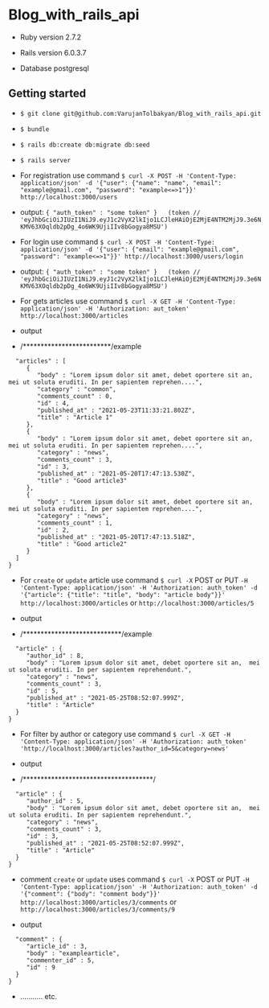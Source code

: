 # Blog_with_rails_api

* Ruby version 2.7.2

* Rails version 6.0.3.7

* Database postgresql

 

## Getting started

* `$ git clone git@github.com:VarujanTolbakyan/Blog_with_rails_api.git`

 
* `$ bundle`


* `$ rails db:create db:migrate db:seed`

* `$ rails server`

* For registration use command `$ curl -X POST -H 'Content-Type: application/json' -d '{"user": {"name": "name", "email": "example@gmail.com", "password": "example<=>1"}}' http://localhost:3000/users`

* output:
   `{ "auth_token" : "some token" }   (token // 'eyJhbGciOiJIUzI1NiJ9.eyJ1c2VyX2lkIjo1LCJleHAiOjE2MjE4NTM2MjJ9.3e6NKMV63XOqldb2pDg_4o6WK9UjiIIv8bGogya8MSU')`
   


* For login use command `$ curl -X POST -H 'Content-Type: application/json' -d '{"user": {"email": "example@gmail.com", "password": "example<=>1"}}' http://localhost:3000/users/login`

* output:
  `{ "auth_token" : "some token" }   (token // 'eyJhbGciOiJIUzI1NiJ9.eyJ1c2VyX2lkIjo1LCJleHAiOjE2MjE4NTM2MjJ9.3e6NKMV63XOqldb2pDg_4o6WK9UjiIIv8bGogya8MSU')`
  
* For gets articles use command `$ curl -X GET -H 'Content-Type: application/json' -H 'Authorization: aut_token' http://localhost:3000/articles`

* output
 
* /*************************/example

 ```{
   "articles" : [
      {
         "body" : "Lorem ipsum dolor sit amet, debet oportere sit an,  mei ut soluta eruditi. In per sapientem reprehen....",
         "category" : "common",
         "comments_count" : 0,
         "id" : 4,
         "published_at" : "2021-05-23T11:33:21.802Z",
         "title" : "Article 1"
      },
      {
         "body" : "Lorem ipsum dolor sit amet, debet oportere sit an,  mei ut soluta eruditi. In per sapientem reprehen....",
         "category" : "news",
         "comments_count" : 3,
         "id" : 3,
         "published_at" : "2021-05-20T17:47:13.530Z",
         "title" : "Good article3"
      },
      {
         "body" : "Lorem ipsum dolor sit amet, debet oportere sit an,  mei ut soluta eruditi. In per sapientem reprehen....",
         "category" : "news",
         "comments_count" : 1,
         "id" : 2,
         "published_at" : "2021-05-20T17:47:13.518Z",
         "title" : "Good article2"
      }
   ]
}
```

* For `create` or `update` article use command `$ curl -X` POST or PUT `-H 'Content-Type: application/json' -H 'Authorization: auth_token' -d '{"article": {"title": "title", "body": "article body"}}' http://localhost:3000/articles` or `http://localhost:3000/articles/5`

* output 

* /****************************/example

 ```{
   "article" : {
      "author_id" : 8,
      "body" : "Lorem ipsum dolor sit amet, debet oportere sit an,  mei ut soluta eruditi. In per sapientem reprehendunt.",
      "category" : "news",
      "comments_count" : 3,
      "id" : 5,
      "published_at" : "2021-05-25T08:52:07.999Z",
      "title" : "Article"
   }
}
```
* For filter by author or category use command `$ curl -X GET -H 'Content-Type: application/json' -H 'Authorization: auth_token' 'http://localhost:3000/articles?author_id=5&category=news'`

* output

* /*************************************/

 ```{
   "article" : {
      "author_id" : 5,
      "body" : "Lorem ipsum dolor sit amet, debet oportere sit an,  mei ut soluta eruditi. In per sapientem reprehendunt.",
      "category" : "news",
      "comments_count" : 3,
      "id" : 3,
      "published_at" : "2021-05-25T08:52:07.999Z",
      "title" : "Article"
   }
}
```

* comment `create` or `update` uses command `$ curl -X` POST or PUT `-H 'Content-Type: application/json' -H 'Authorization: auth_token' -d '{"comment": {"body": "comment body"}}' http://localhost:3000/articles/3/comments` or `http://localhost:3000/articles/3/comments/9`

* output 

 ```{
   "comment" : {
      "article_id" : 3,
      "body" : "examplearticle",
      "commenter_id" : 5,
      "id" : 9
   }
}
``` 


* ․․․․․․․․․․․ etc․


